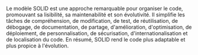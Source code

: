 Le modèle SOLID est une approche remarquable pour organiser le code, promouvant sa lisibilité, sa maintenabilité et son évolutivité. Il simplifie les tâches de compréhension, de modification, de test, de réutilisation, de débogage, de documentation, de partage, d'amélioration, d'optimisation, de déploiement, de personnalisation, de sécurisation, d'internationalisation et de localisation du code. En résumé, SOLID rend le code plus adaptable et plus propice à l'évolution.
